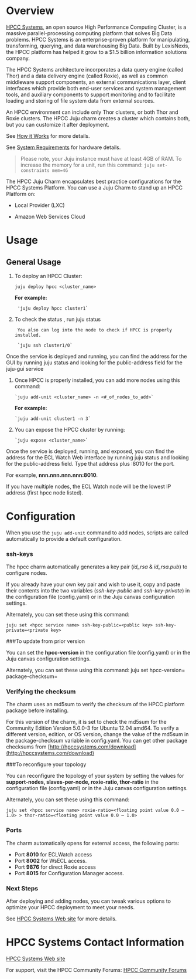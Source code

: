 # Overview

[HPCC Systems,](http://HPCCSystems.com) an open source High Performance Computing Cluster, is a massive parallel-processing computing platform that solves Big Data problems. HPCC Systems is an enterprise-proven platform for manipulating, transforming, querying, and data warehousing Big Data. Built by LexisNexis, the HPCC platform has helped it grow to a $1.5 billion information solutions company.

The HPCC Systems architecture incorporates a data query engine (called Thor) and a data delivery engine (called Roxie), as well as common middleware support components, an external communications layer, client interfaces which provide both end-user services and system management tools, and auxiliary components to support monitoring and to facilitate loading and storing of file system data from external sources.

An HPCC environment can include only Thor clusters, or both Thor and Roxie clusters. The HPCC Juju charm creates a cluster which contains both, but you can customize it after deployment.

See [How it Works](http://www.hpccsystems.com/Why-HPCC/How-it-works)  for more details. 

See [System Requirements](http://hpccsystems.com/download/docs/system-requirements) for  hardware details. 
> Please note, your Juju instance must have at least 4GB of RAM. To increase the memory for a unit, run this command:
   `juju set-constraints mem=4G`

The HPCC Juju Charm encapsulates best practice configurations for the HPCC  Systems Platform.  You can use a Juju Charm to stand up an HPCC Platform on:

- Local Provider (LXC)

- Amazon Web Services Cloud


# Usage

## General Usage

1. To deploy an HPCC Cluster:

    `juju deploy hpcc <cluster_name>`

    **For example:**

        'juju deploy hpcc cluster1`

1. To check the status , run
        juju status

        You also can log into the node to check if HPCC is properly installed.

        `juju ssh cluster1/0`

Once the service is deployed and running, you can find the address for the GUI by running juju status and looking for the public-address field for the juju-gui service

1.  Once HPCC is properly installed, you can add more nodes using this command:

        `juju add-unit <cluster_name> -n <#_of_nodes_to_add>`

    **For example:**

        `juju add-unit cluster1 -n 3`

1. You can expose the HPCC cluster by running:

       `juju expose <cluster_name>`

Once the service is deployed, running, and exposed, you can find the address for the ECL Watch Web interface by running juju status and looking for the public-address field. Type that address plus :8010 for the port.

For example, **nnn.nnn.nnn.nnn:8010**.

If you have multiple nodes, the ECL Watch node will be the lowest IP address (first hpcc node listed).



# Configuration

When you use the `juju add-unit` command to add nodes, scripts are called automatically to provide a default configuration. 

### ssh-keys ###
The hpcc charm automatically generates a key pair  (*id\_rsa*  &  *id\_rsa.pub*) to configure nodes. 

If you already have your own key pair and wish to use it, copy and paste their contents into the two variables (*ssh-key-public* and *ssh-key-private*) in the configuration file (config.yaml) or in the Juju canvas configuration settings.  

Alternately, you can set these using this command: 

    juju set <hpcc service name> ssh-key-public=<public key> ssh-key-private=<private key>

###To update from prior version

You can set the **hpcc-version** in the configuration file (config.yaml) or in the Juju canvas configuration settings.

Alternately, you can set these using this command: 
    juju set <hpcc service name> hpcc-version=<new version> package-checksum=<checksum string>

### Verifying the checksum
The charm uses an md5sum to verify the checksum of the HPCC platform  package before installing.  

For this version of the charm, it is set to check the md5sum for the Community Edition Version 5.0.0-3 for Ubuntu 12.04 amd64. To verify a different version, edition, or OS version, change the value of the md5sum in the package-checksum variable in config.yaml. You can get other package checksums from [http://hpccsystems.com/download](http://hpccsystems.com/download)

###To reconfigure your topology

You can reconfigure the topology of your system by setting the values for **support-nodes, slaves-per-node, roxie-ratio, thor-ratio** in the configuration file (config.yaml) or in the Juju canvas configuration settings.

Alternately, you can set these using this command: 

    juju set <hpcc service name> roxie-ratio=<floating point value 0.0 – 1.0> > thor-ratio=<floating point value 0.0 – 1.0>

### Ports

The charm automatically opens for external access, the following ports:

- Port **8010** for ECLWatch access
- Port **8002** for WsECL access.
- Port **9876** for direct Roxie access
- Port **8015** for Configuration Manager access.  

### Next Steps ###

After deploying and adding nodes, you can tweak various options to optimize your HPCC deployment to meet your needs.
 
See [HPCC Systems Web site](http://HPCCSystems.com) for more details.


# HPCC Systems Contact Information

[HPCC Systems Web site](http://HPCCSystems.com)

For support, visit the HPCC Community Forums:
[HPCC Community Forums](http://hpccsystems.com/bb/index.php?sid=0bda2dddb2ea50418357171d33b11e5f)
